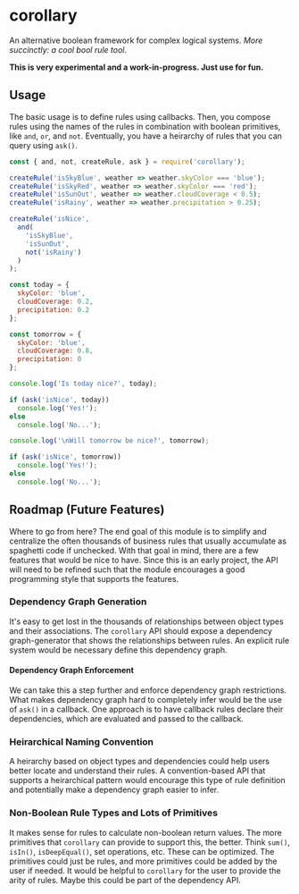 # corollary

An alternative boolean framework for complex logical systems.
_More succinctly: a cool bool rule tool_.

**This is very experimental and a work-in-progress. Just use for fun.**


## Usage

The basic usage is to define rules using callbacks. Then, you compose rules
using the names of the rules in combination with boolean primitives, like
`and`, `or`, and `not`. Eventually, you have a heirarchy of rules that you
can query using `ask()`.

```js
const { and, not, createRule, ask } = require('corollary');

createRule('isSkyBlue', weather => weather.skyColor === 'blue');
createRule('isSkyRed', weather => weather.skyColor === 'red');
createRule('isSunOut', weather => weather.cloudCoverage < 0.5);
createRule('isRainy', weather => weather.precipitation > 0.25);

createRule('isNice',
  and(
    'isSkyBlue',
    'isSunOut',
    not('isRainy')
  )
);

const today = {
  skyColor: 'blue',
  cloudCoverage: 0.2,
  precipitation: 0.2
};

const tomorrow = {
  skyColor: 'blue',
  cloudCoverage: 0.8,
  precipitation: 0
};

console.log('Is today nice?', today);

if (ask('isNice', today))
  console.log('Yes!');
else
  console.log('No...');

console.log('\nWill tomorrow be nice?', tomorrow);

if (ask('isNice', tomorrow))
  console.log('Yes!');
else
  console.log('No...');
```

## Roadmap (Future Features)

Where to go from here? The end goal of this module is to simplify and
centralize the often thousands of business rules that usually accumulate as
spaghetti code if unchecked. With that goal in mind, there are a few features
that would be nice to have. Since this is an early project, the API will need
to be refined such that the module encourages a good programming style that
supports the features.

### Dependency Graph Generation

It's easy to get lost in the thousands of relationships between object types
and their associations. The `corollary` API should expose a dependency
graph-generator that shows the relationships between rules. An explicit rule
system would be necessary define this dependency graph.

#### Dependency Graph Enforcement

We can take this a step further and enforce dependency graph restrictions.
What makes dependency graph hard to completely infer would be the use of
`ask()` in a callback. One approach is to have callback rules declare their
dependencies, which are evaluated and passed to the callback.

### Heirarchical Naming Convention

A heirarchy based on object types and dependencies could help users better
locate and understand their rules. A convention-based API that supports a
heirarchical pattern would encourage this type of rule definition and
potentially make a dependency graph easier to infer.

### Non-Boolean Rule Types and Lots of Primitives

It makes sense for rules to calculate non-boolean return values. The more
primitives that `corollary` can provide to support this, the better. Think
`sum()`, `isIn()`, `isDeepEqual()`, set operations, etc. These can be
optimized. The primitives could just be rules, and more primitives could be
added by the user if needed. It would be helpful to `corollary` for the
user to provide the arity of rules. Maybe this could be part of the
dependency API.
